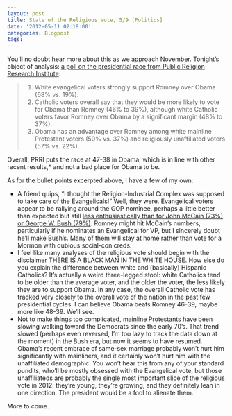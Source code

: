 ```yaml
---
layout: post
title: State of the Religious Vote, 5/9 [Politics]
date: '2012-05-11 02:18:00'
categories: Blogpost
tags:
---
```



You’ll no doubt hear more about this as we approach November. Tonight’s object of analysis: [a poll on the presidential race from Public Religion Research Institute](http://publicreligion.org/research/2012/05/may-rns-2012-research/):

> 1. White evangelical voters strongly support Romney over Obama (68% vs. 19%).
> 2. Catholic voters overall say that they would be more likely to vote for Obama than Romney (46% to 39%), although white Catholic voters favor Romney over Obama by a significant margin (48% to 37%).
> 3. Obama has an advantage over Romney among white mainline Protestant voters (50% vs. 37%) and religiously unaffiliated voters (57% vs. 22%).

Overall, PRRI puts the race at 47-38 in Obama, which is in line with other recent results,* and not a bad place for Obama to be.

As for the bullet points excerpted above, I have a few of my own:

- A friend quips, “I thought the Religion-Industrial Complex was supposed to take care of the Evangelicals!” Well, they were. Evangelical voters appear to be rallying around the GOP nominee, perhaps a little better than expected but still [less enthusiastically than for John McCain (73%) or George W. Bush (79%)](http://www.latimes.com/news/politics/la-pn-poll-romney-behind-bush-mccain-in-evangelical-support-20120510,0,5390453.story). Romney might hit McCain’s numbers, particularly if he nominates an Evangelical for VP, but I sincerely doubt he’ll make Bush’s. Many of them will stay at home rather than vote for a Mormon with dubious social-con creds.
- I feel like many analyses of the religious vote should begin with the disclaimer THERE IS A BLACK MAN IN THE WHITE HOUSE. How else do you explain the difference between white and (basically) Hispanic Catholics? It’s actually a weird three-legged stool: white Catholics tend to be older than the average voter, and the older the voter, the less likely they are to support Obama. In any case, the overall Catholic vote has tracked very closely to the overall vote of the nation in the past few presidential cycles. I can believe Obama beats Romney 46-39, maybe more like 48-39. We’ll see.
- Not to make things too complicated, mainline Protestants have been slowing walking toward the Democrats since the early 70’s. That trend slowed (perhaps even reversed, I’m too lazy to track the data down at the moment) in the Bush era, but now it seems to have resumed. Obama’s recent embrace of same-sex marriage probably won’t hurt him significantly with mainliners, and it certainly won’t hurt him with the unaffiliated demographic. You won’t hear this from any of your standard pundits, who’ll be mostly obsessed with the Evangelical vote, but those unaffiliateds are probably the single most important slice of the religious vote in 2012: they’re young, they’re growing, and they definitely lean in one direction. The president would be a fool to alienate them.

More to come.


